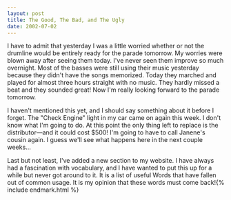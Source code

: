 ```yaml
---
layout: post
title: The Good, The Bad, and The Ugly
date: 2002-07-02
---
```


I have to admit that yesterday I was a little worried whether or not the drumline would be entirely ready for the parade tomorrow. My worries were blown away after seeing them today. I've never seen them improve so much overnight. Most of the basses were still using their music yesterday because they didn't have the songs memorized. Today they marched and played for almost three hours straight with no music. They hardly missed a beat and they sounded great! Now I'm really looking forward to the parade tomorrow.

I haven't mentioned this yet, and I should say something about it before I forget. The "Check Engine" light in my car came on again this week. I don't know what I'm going to do. At this point the only thing left to replace is the distributor—and it could cost $500! I'm going to have to call Janene's cousin again. I guess we'll see what happens here in the next couple weeks...

Last but not least, I've added a new section to my website. I have always had a fascination with vocabulary, and I have wanted to put this up for a while but never got around to it. It is a list of useful Words that have fallen out of common usage. It is my opinion that these words must come back!{% include endmark.html %}
